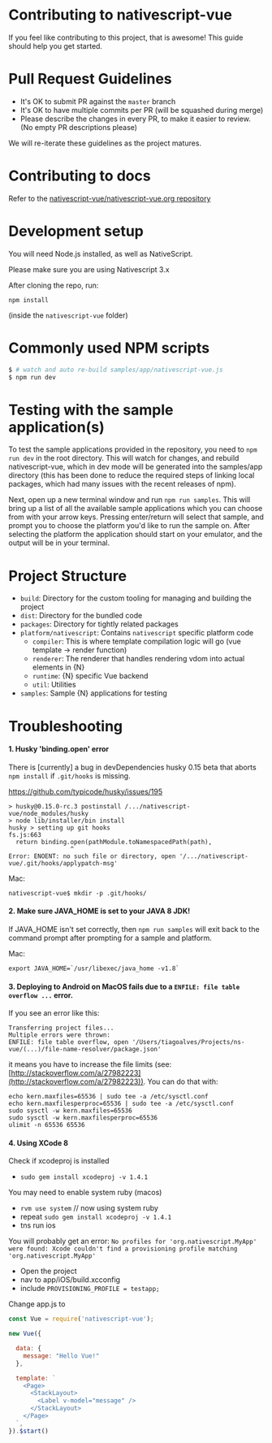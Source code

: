 # Contributing to nativescript-vue

If you feel like contributing to this project, that is awesome! This guide should help you get started.

# Pull Request Guidelines

- It's OK to submit PR against the `master` branch
- It's OK to have multiple commits per PR (will be squashed during merge)
- Please describe the changes in every PR, to make it easier to review. (No empty PR descriptions please)

We will re-iterate these guidelines as the project matures.

# Contributing to docs

Refer to the [nativescript-vue/nativescript-vue.org repository](https://github.com/nativescript-vue/nativescript-vue.org)

# Development setup

You will need Node.js installed, as well as NativeScript.

Please make sure you are using Nativescript 3.x

After cloning the repo, run:

`npm install`

(inside the `nativescript-vue` folder)

# Commonly used NPM scripts

```bash
$ # watch and auto re-build samples/app/nativescript-vue.js
$ npm run dev
```

# Testing with the sample application(s)

To test the sample applications provided in the repository, you need to `npm run dev` in the root directory. This will watch for changes, and rebuild nativescript-vue, which in dev mode will be generated into the samples/app directory (this has been done to reduce the required steps of linking local packages, which had many issues with the recent releases of npm).

Next, open up a new terminal window and run `npm run samples`. This will bring up a list of all the available sample applications which you can choose from with your arrow keys. Pressing enter/return will select that sample, and prompt you to choose the platform you'd like to run the sample on. After selecting the platform the application should start on your emulator, and the output will be in your terminal.

# Project Structure

- `build`: Directory for the custom tooling for managing and building the project
- `dist`: Directory for the bundled code
- `packages`: Directory for tightly related packages
- `platform/nativescript`: Contains `nativescript` specific platform code
  - `compiler`: This is where template compilation logic will go (vue template -> render function)
  - `renderer`: The renderer that handles rendering vdom into actual elements in {N}
  - `runtime`: {N} specific Vue backend
  - `util`: Utilities
- `samples`: Sample {N} applications for testing

# Troubleshooting

#### 1. Husky 'binding.open' error

There is [currently] a bug in devDependencies husky 0.15 beta that aborts `npm install` if `.git/hooks` is missing.

https://github.com/typicode/husky/issues/195 

```
> husky@0.15.0-rc.3 postinstall /.../nativescript-vue/node_modules/husky
> node lib/installer/bin install
husky > setting up git hooks
fs.js:663
  return binding.open(pathModule.toNamespacedPath(path),
                 ^
Error: ENOENT: no such file or directory, open '/.../nativescript-vue/.git/hooks/applypatch-msg'
```

Mac:
```
nativescript-vue$ mkdir -p .git/hooks/
```

#### 2. Make sure JAVA_HOME is set to your JAVA 8 JDK!

If JAVA_HOME isn't set correctly, then `npm run samples` will exit back to the command prompt after prompting for a sample and platform.

Mac:
```
export JAVA_HOME=`/usr/libexec/java_home -v1.8`
```

#### 3. Deploying to Android on MacOS fails due to a `ENFILE: file table overflow ...` error.

If you see an error like this:
```
Transferring project files...
Multiple errors were thrown:
ENFILE: file table overflow, open '/Users/tiagoalves/Projects/ns-vue/(...)/file-name-resolver/package.json'
```
it means you have to increase the file limits (see: [http://stackoverflow.com/a/27982223](http://stackoverflow.com/a/27982223)). You can do that with:
```
echo kern.maxfiles=65536 | sudo tee -a /etc/sysctl.conf
echo kern.maxfilesperproc=65536 | sudo tee -a /etc/sysctl.conf
sudo sysctl -w kern.maxfiles=65536
sudo sysctl -w kern.maxfilesperproc=65536
ulimit -n 65536 65536
```

#### 4. Using XCode 8

Check if xcodeproj is installed
- `sudo gem install xcodeproj -v 1.4.1`

You may need to enable system ruby (macos)
- `rvm use system` // now using system ruby
- repeat `sudo gem install xcodeproj -v 1.4.1`
- tns run ios

You will probably get an error:
`No profiles for 'org.nativescript.MyApp' were found: Xcode couldn't find a provisioning profile matching 'org.nativescript.MyApp'`

- Open the project
- nav to app/iOS/build.xcconfig
- include `PROVISIONING_PROFILE = testapp;`

Change app.js to

```javascript
const Vue = require('nativescript-vue');

new Vue({

  data: {
	message: "Hello Vue!"
  },

  template: `
    <Page>
      <StackLayout>
        <Label v-model="message" />
      </StackLayout>
    </Page>
  `,
}).$start()
```
